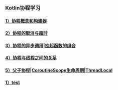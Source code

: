 ### Kotlin协程学习

#### [1）协程概念和构建器](/coroutines/1）协程概念和构建器.md)

#### [2）协程的取消与超时](/coroutines/2）协程的取消与超时.md)

#### [3）协程的异步调用|挂起函数的组合](/coroutines/3）协程的异步调用|挂起函数的组合.md)

#### [4）协程与线程之间的关系](/coroutines/4）协程与线程之间的关系.md)

#### [5）父子协程|CoroutineScope生命周期|ThreadLocal](/coroutines/5）父子协程|CoroutineScope生命周期|ThreadLocal.md)

#### [1）test](/coroutines/6）test.md)

